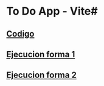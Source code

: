 # To Do App - Vite#

## [Codigo](https://github.com/Posi-10/todo-js-example-vite) ##

## [Ejecucion forma 1](https://posi-10.github.io/todo-js-example-vite/) ##
## [Ejecucion forma 2](https://to-do-app-vite.netlify.app/) ##